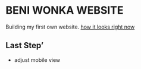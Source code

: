 # BENI WONKA WEBSITE

Building my first own website. 
[how it looks right now](https://beniwonka.github.io/beniwonka-website/)


## Last Step’ 

* adjust mobile view

